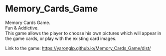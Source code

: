 # Memory_Cards_Game

Memory Cards Game.  
Fun & Addictive.  
This game allows the player to choose his own pictures which will appear in the game cards, or play with the existing card images.

Link to the game: https://yaronglp.github.io/Memory_Cards_Game/dist/
